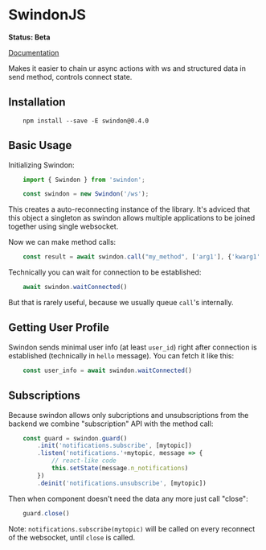 # SwindonJS

**Status: Beta**

[Documentation](http://swindon-rs.github.io/swindon-js/)

Makes it easier to chain ur async actions with ws and structured data in send method, controls connect state.

## Installation

```
    npm install --save -E swindon@0.4.0
```

## Basic Usage

Initializing Swindon:

```js
    import { Swindon } from 'swindon';

    const swindon = new Swindon('/ws');
```

This creates a auto-reconnecting instance of the library. It's adviced that
this object a singleton as swindon allows multiple applications to be joined
together using single websocket.

Now we can make method calls:

```js
    const result = await swindon.call("my_method", ['arg1'], {'kwarg1': 1})
```

Technically you can wait for connection to be established:

```js
    await swindon.waitConnected()
```

But that is rarely useful, because we usually queue `call`'s internally.

## Getting User Profile

Swindon sends minimal user info (at least `user_id`) right after connection
is established (technically in `hello` message). You can fetch it like this:

```js
    const user_info = await swindon.waitConnected()
```

## Subscriptions

Because swindon allows only subcriptions and unsubscriptions from the backend
we combine "subscription" API with the method call:

```js
    const guard = swindon.guard()
        .init('notifications.subscribe', [mytopic])
        .listen('notifications.'+mytopic, message => {
            // react-like code
            this.setState(message.n_notifications)
        })
        .deinit('notifications.unsubscribe', [mytopic])
```

Then when component doesn't need the data any more just call "close":

```js
    guard.close()
```

Note: `notifications.subscribe(mytopic)` will be called on every reconnect of
the websocket, until `close` is called.

